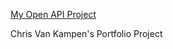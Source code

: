 [My Open API Project](https://github.com/vankampenc/Christopher-Van-Kampen-CTD-API-Project)


Chris Van Kampen's Portfolio Project